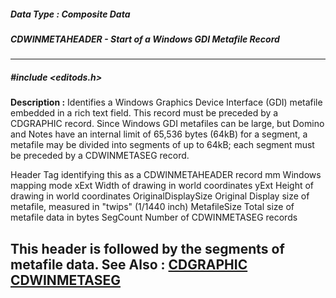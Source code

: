 ##### Data Type : Composite Data
##### CDWINMETAHEADER - Start of a Windows GDI Metafile Record
---
##### #include <editods.h>
**Description :**
Identifies a Windows Graphics Device Interface (GDI) metafile embedded in a 
rich text field.  This record must be preceded by a CDGRAPHIC record.  Since 
Windows GDI metafiles can be large, but Domino and Notes have an internal limit 
of 65,536 bytes (64kB) for a segment, a metafile may be divided into segments 
of up to 64kB;  each segment must be preceded by a CDWINMETASEG record.

  Header            Tag identifying this as a CDWINMETAHEADER record
  mm                Windows mapping mode
  xExt              Width of drawing in world coordinates
  yExt              Height of drawing in world coordinates
  OriginalDisplaySize Original Display size of metafile,
                    measured in "twips" (1/1440 inch)
  MetafileSize      Total size of metafile data in bytes
  SegCount          Number of CDWINMETASEG records

This header is followed by the segments of metafile data.
**See Also :**
[CDGRAPHIC](D:/md_files/CDGRAPHIC.md)
[CDWINMETASEG](D:/md_files/CDWINMETASEG.md)
---
